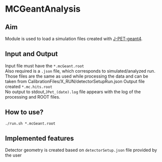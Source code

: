 # MCGeantAnalysis

## Aim
Module is used to load a simulation files created with [J-PET-geant4](https://github.com/JPETTomography/J-PET-geant4). 

## Input and Output
Input file must have the `*.mcGeant.root`  
Also required is a `.json` file, which corresponds to simulated/analyzed run. Those files are the
same as used while processing the data and can be taken from  CalibrationFiles/X_RUN/detectorSetupRun.json 
Output file created   `*.mc.hits.root`  
No output to stdout,`JPet_(date).log` file appears with the log of the processing and ROOT files.

## How to use?
`./run.sh *.mcGeant.root`

## Implemented features
Detector geometry is created based on `detectorSetup.json` file provided by the user
